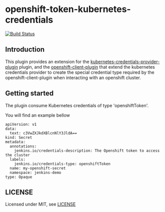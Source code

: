 # openshift-token-kubernetes-credentials

[![Build Status](https://ci.jenkins.io/buildStatus/icon?job=Plugins%2Fopenshift-token-kubernetes-credentials-plugin%2Fmain)](https://ci.jenkins.io/job/Plugins/job/openshift-token-kubernetes-credentials-plugin/job/main/)

## Introduction

This plugin provides an extension for the [kubernetes-credentials-provider-plugin](https://github.com/jenkinsci/kubernetes-credentials-provider-plugin)
plugin, and the [openshift-client-plugin](https://github.com/jenkinsci/openshift-client-plugin) that extend the kubernetes credentials provider to create the special credential type required by the openshift-client-plugin when interacting with an openshift cluster.

## Getting started

The plugin consume Kubernetes credentials of type 'openshiftToken'.

You will find an example bellow

```
apiVersion: v1
data:
  text: c3VwZXJkdXBlcnNlY3JldA==
kind: Secret
metadata:
  annotations:
    jenkins.io/credentials-description: The Openshift token to access the cluster
  labels:
    jenkins.io/credentials-type: openshiftToken
  name: my-openshift-secret
  namespace: jenkins-demo
type: Opaque
```
## LICENSE

Licensed under MIT, see [LICENSE](LICENSE.md)
